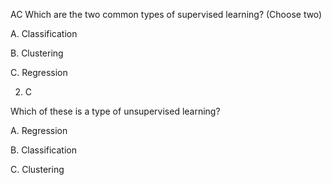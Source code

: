 AC
Which are the two common types of supervised learning? (Choose two)

A. Classification 


B. Clustering


C. Regression

2. C

Which of these is a type of unsupervised learning?


A. Regression


B. Classification


C. Clustering